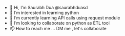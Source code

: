 - 👋 Hi, I’m Saurabh Dua @saurabhduasd
- 👀 I’m interested in learning python
- 🌱 I’m currently learning API calls using request module
- 💞️ I’m looking to collaborate on python as ETL tool
- 📫 How to reach me ... DM me , let's collaborate

<!---
saurabhduasd/saurabhduasd is a ✨ special ✨ repository because its `README.md` (this file) appears on your GitHub profile.
You can click the Preview link to take a look at your changes.
--->

